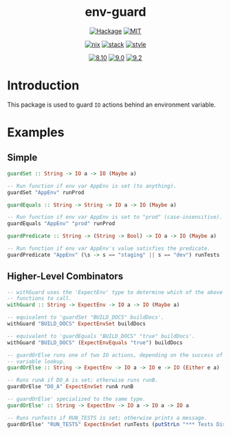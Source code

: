 <div align="center">

# env-guard

[![Hackage](https://img.shields.io/hackage/v/env-guard)](https://hackage.haskell.org/package/env-guard)
[![MIT](https://img.shields.io/github/license/tbidne/env-guard?color=blue)](https://opensource.org/licenses/MIT)

[![nix](https://img.shields.io/github/workflow/status/tbidne/env-guard/nix/main?label=nix%209.2&&logo=nixos&logoColor=85c5e7&labelColor=2f353c)](https://github.com/tbidne/env-guard/actions/workflows/nix_ci.yaml)
[![stack](https://img.shields.io/github/workflow/status/tbidne/env-guard/stack/main?label=stack%2019&logoColor=white&labelColor=2f353c)](https://github.com/tbidne/env-guard/actions/workflows/stack_ci.yaml)
[![style](https://img.shields.io/github/workflow/status/tbidne/env-guard/style/main?label=style&logoColor=white&labelColor=2f353c)](https://github.com/tbidne/env-guard/actions/workflows/style_ci.yaml)

[![8.10](https://img.shields.io/github/workflow/status/tbidne/env-guard/8.10/main?label=8.10&logo=haskell&logoColor=655889&labelColor=2f353c)](https://github.com/tbidne/env-guard/actions/workflows/ghc_8-10.yaml)
[![9.0](https://img.shields.io/github/workflow/status/tbidne/env-guard/9.0/main?label=9.0&logo=haskell&logoColor=655889&labelColor=2f353c)](https://github.com/tbidne/env-guard/actions/workflows/ghc_9-0.yaml)
[![9.2](https://img.shields.io/github/workflow/status/tbidne/env-guard/9.2/main?label=9.2&logo=haskell&logoColor=655889&labelColor=2f353c)](https://github.com/tbidne/env-guard/actions/workflows/ghc_9-2.yaml)

</div>

# Introduction

This package is used to guard `IO` actions behind an environment variable.

# Examples

## Simple

```haskell
guardSet :: String -> IO a -> IO (Maybe a)

-- Run function if env var AppEnv is set (to anything).
guardSet "AppEnv" runProd
```

```haskell
guardEquals :: String -> String -> IO a -> IO (Maybe a)

-- Run function if env var AppEnv is set to "prod" (case-insensitive).
guardEquals "AppEnv" "prod" runProd
```

```haskell
guardPredicate :: String -> (String -> Bool) -> IO a -> IO (Maybe a)

-- Run function if env var AppEnv's value satisfies the predicate.
guardPredicate "AppEnv" (\s -> s == "staging" || s == "dev") runTests
```

## Higher-Level Combinators

```haskell
-- withGuard uses the 'ExpectEnv' type to determine which of the above three
-- functions to call.
withGuard :: String -> ExpectEnv -> IO a -> IO (Maybe a)

-- equivalent to 'guardSet "BUILD_DOCS" buildDocs'.
withGuard "BUILD_DOCS" ExpectEnvSet buildDocs

-- equivalent to 'guardEquals "BUILD_DOCS" "true" buildDocs'.
withGuard "BUILD_DOCS" (ExpectEnvEquals "true") buildDocs
```

```haskell
-- guardOrElse runs one of two IO actions, depending on the success of the env
-- variable lookup.
guardOrElse :: String -> ExpectEnv -> IO a -> IO e -> IO (Either e a)

-- Runs runA if DO_A is set; otherwise runs runB.
guardOrElse "DO_A" ExpectEnvSet runA runB

-- guardOrElse' specialized to the same type.
guardOrElse' :: String -> ExpectEnv -> IO a -> IO a -> IO a

-- Runs runTests if RUN_TESTS is set; otherwise prints a message.
guardOrElse' "RUN_TESTS" ExpectEnvSet runTests (putStrLn "*** Tests Disabled ***")
```